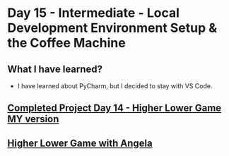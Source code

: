 # Day 15 - Intermediate - Local Development Environment Setup & the Coffee Machine

## What I have learned?

- I have learned about PyCharm, but I decided to stay with VS Code.

## [Completed Project Day 14 - Higher Lower Game MY version ](https://replit.com/@Jan-Dyndor/higher-lower-start)

## [Higher Lower Game with Angela](https://replit.com/@Jan-Dyndor/Higher-lower-game-Angela#main.py)
